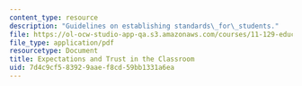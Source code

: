 ```yaml
---
content_type: resource
description: "Guidelines on establishing standards\_for\_students."
file: https://ol-ocw-studio-app-qa.s3.amazonaws.com/courses/11-129-educational-theory-and-practice-i-fall-2011/7d4c9cf583929aaef8cd59bb1331a6ea_MIT11_129F11_expect.pdf
file_type: application/pdf
resourcetype: Document
title: Expectations and Trust in the Classroom
uid: 7d4c9cf5-8392-9aae-f8cd-59bb1331a6ea
---
```

